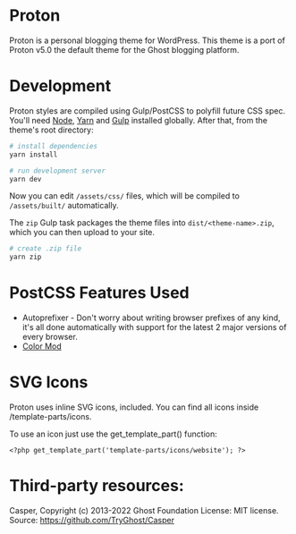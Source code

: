 # Proton

Proton is a personal blogging theme for WordPress. This theme is a port of Proton v5.0 the default theme for the Ghost blogging platform.

# Development

Proton styles are compiled using Gulp/PostCSS to polyfill future CSS spec. You'll need [Node](https://nodejs.org/), [Yarn](https://yarnpkg.com/) and [Gulp](https://gulpjs.com) installed globally. After that, from the theme's root directory:

```bash
# install dependencies
yarn install

# run development server
yarn dev
```

Now you can edit `/assets/css/` files, which will be compiled to `/assets/built/` automatically.

The `zip` Gulp task packages the theme files into `dist/<theme-name>.zip`, which you can then upload to your site.

```bash
# create .zip file
yarn zip
```

# PostCSS Features Used

- Autoprefixer - Don't worry about writing browser prefixes of any kind, it's all done automatically with support for the latest 2 major versions of every browser.
- [Color Mod](https://github.com/jonathantneal/postcss-color-mod-function)


# SVG Icons

Proton uses inline SVG icons, included. You can find all icons inside /template-parts/icons.

To use an icon just use the get_template_part() function:

```
<?php get_template_part('template-parts/icons/website'); ?>
```

# Third-party resources:

Casper, Copyright (c) 2013-2022 Ghost Foundation
License: MIT license.
Source: https://github.com/TryGhost/Casper